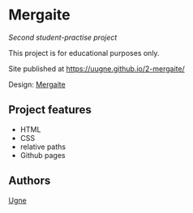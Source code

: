 # Mergaite

_Second student-practise project_

This project is for educational purposes only.

Site published at https://uugne.github.io/2-mergaite/

Design: [Mergaite](https://cdn.discordapp.com/attachments/648536139677958156/648860692459290634/unknown.png)

## Project features

- HTML
- CSS
- relative paths
- Github pages

## Authors

[Ugne](https://github.com/uugne)
